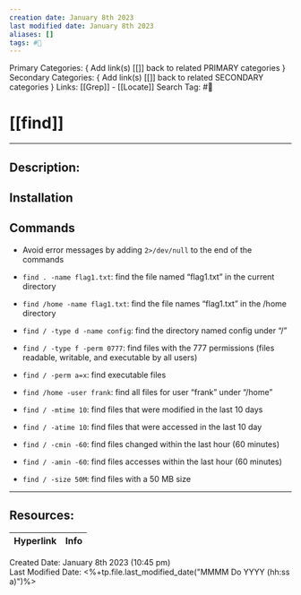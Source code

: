 ```yaml
---
creation date: January 8th 2023
last modified date: January 8th 2023
aliases: []
tags: #🧰
---
```


Primary Categories: { Add link(s) [[]] back to related PRIMARY categories }
Secondary Categories:  { Add link(s) [[]] back to related SECONDARY categories }
Links: [[Grep]] - [[Locate]]
Search Tag: #🧰  

# [[find]]  
___

## Description:


## Installation


## Commands
- Avoid error messages by adding `2>/dev/null` to the end of the commands

-   `find . -name flag1.txt`: find the file named “flag1.txt” in the current directory
-   `find /home -name flag1.txt`: find the file names “flag1.txt” in the /home directory
-   `find / -type d -name config`: find the directory named config under “/”
-   `find / -type f -perm 0777`: find files with the 777 permissions (files readable, writable, and executable by all users)
-   `find / -perm a=x`: find executable files
-   `find /home -user frank`: find all files for user “frank” under “/home”
-   `find / -mtime 10`: find files that were modified in the last 10 days
-   `find / -atime 10`: find files that were accessed in the last 10 day
-   `find / -cmin -60`: find files changed within the last hour (60 minutes)
-   `find / -amin -60`: find files accesses within the last hour (60 minutes)
-   `find / -size 50M`: find files with a 50 MB size


___

## Resources:

| Hyperlink | Info |
| --------- | ---- |


Created Date: January 8th 2023 (10:45 pm)  
Last Modified Date: <%+tp.file.last_modified_date("MMMM Do YYYY (hh:ss a)")%>
